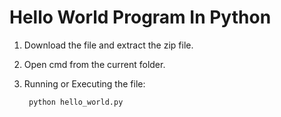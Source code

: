 # Hello World Program In Python

1. Download the file and extract the zip file.

2. Open cmd from the current folder.

3. Running or Executing the file:

        python hello_world.py
